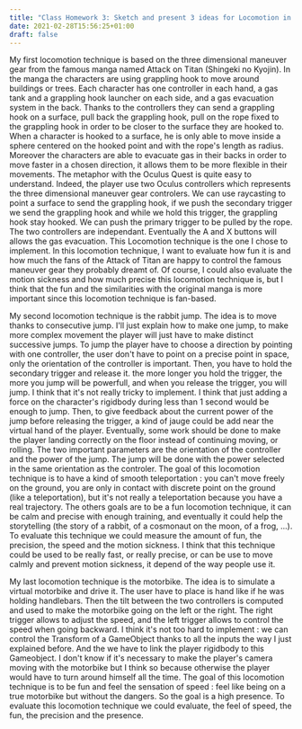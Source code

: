```yaml
---
title: "Class Homework 3: Sketch and present 3 ideas for Locomotion in VR"
date: 2021-02-28T15:56:25+01:00
draft: false
---
```


My first locomotion technique is based on the three dimensional maneuver gear from the famous manga named Attack on Titan (Shingeki no Kyojin). In the manga the characters are using grappling hook to move around buildings or trees. Each character has one controller in each hand, a gas tank and a grappling hook launcher on each side, and a gas evacuation system in the back. Thanks to the controllers they can send a grappling hook on a surface, pull back the grappling hook, pull on the rope fixed to the grappling hook in order to be closer to the surface they are hooked to. When a character is hooked to a surface, he is only able to move inside a sphere centered on the hooked point and with the rope's length as radius. Moreover the characters are able to evacuate gas in their backs in order to move faster in a chosen direction, it allows them to be more flexible in their movements. The metaphor with the Oculus Quest is quite easy to understand. Indeed, the player use two Oculus controllers which represents the three dimensional maneuver gear controlers. We can use raycasting to point a surface to send the grappling hook, if we push the secondary trigger we send the grappling hook and while we hold this trigger, the grappling hook stay hooked. We can push the primary trigger to be pulled by the rope. The two controllers are independant. Eventually the A and X buttons will allows the gas evacuation. This Locomotion technique is the one I chose to implement. In this locomotion technique, I want to evaluate how fun it is and how much the fans of the Attack of Titan are happy to control the famous maneuver gear they probably dreamt of. Of course, I could also evaluate the motion sickness and how much precise this locomotion technique is, but I think that the fun and the similarities with the original manga is more important since this locomotion technique is fan-based. 

My second locomotion technique is the rabbit jump. The idea is to move thanks to consecutive jump. I'll just explain how to make one jump, to make more complex movement the player will just have to make distinct successive jumps. To jump the player have to choose a direction by pointing with one controller, the user don't have to point on a precise point in space, only the orientation of the controller is important. Then, you have to hold the secondary trigger and release it. the more longer you hold the trigger, the more you jump will be powerfull, and when you release the trigger, you will jump. I think that it's not really tricky to implement. I think that just adding a force on the character's rigidbody during less than 1 second would be enough to jump. Then, to give feedback about the current power of the jump before releasing the trigger, a kind of jauge could be add near the virtual hand of the player. Eventually, some work should be done to make the player landing correctly on the floor instead of continuing moving, or rolling. The two important parameters are the orientation of the controller and the power of the jump. The jump will be done with the power selected in the same orientation as the controler. The goal of this locomotion technique is to have a kind of smooth teleportation : you can't move freely on the ground, you are only in contact with discrete point on the ground (like a teleportation), but it's not really a teleportation because you have a real trajectory. The others goals are to be a fun locomotion technique, it can be calm and precise with enough training, and eventually it could help the storytelling (the story of a rabbit, of a cosmonaut on the moon, of a frog, ...). To evaluate this technique we could measure the amount of fun, the precision, the speed and the motion sickness. I think that this technique could be used to be really fast, or really precise, or can be use to move calmly and prevent motion sickness, it depend of the way people use it.

My last locomotion technique is the motorbike. The idea is to simulate a virtual motorbike and drive it. The user have to place is hand like if he was holding handlebars. Then the tilt between the two controllers is computed and used to make the motorbike going on the left or the right. The right trigger allows to adjust the speed, and the left trigger allows to control the speed when going backward. I think it's not too hard to implement : we can control the Transform of a GameObject thanks to all the inputs the way I just explained before. And the we have to link the player rigidbody to this Gameobject. I don't know if it's necessary to make the player's camera moving with the motorbike but I think so because otherwise the player would have to turn around himself all the time. The goal of this locomotion technique is to be fun and feel the sensation of speed : feel like being on a true motorbike but without the dangers. So the goal is a high presence. To evaluate this locomotion technique we could evaluate, the feel of speed, the fun, the precision and the presence. 


